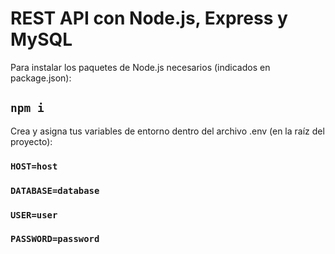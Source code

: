 # REST API con Node.js, Express y MySQL

Para instalar los paquetes de Node.js necesarios (indicados en package.json):

## `npm i`

Crea y asigna tus variables de entorno dentro del archivo .env (en la raíz del proyecto):

### `HOST=host`

### `DATABASE=database`

### `USER=user`

### `PASSWORD=password`
